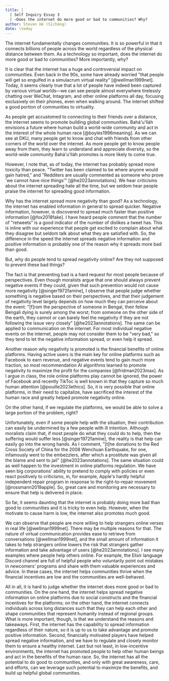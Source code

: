 ```yaml
---
title: |
  | Self Inquiry Essay 3
  | —Does the internet do more good or bad to communities? Why?
author: Steven Hé (Sīchàng)
date: \today
---
```


The internet fundamentally changes communities.
It is so powerful in that it connects billions of people across the world
regardless of the physical distance between them.
As a technology so important,
does the internet do more good or bad to communities?
More importantly, why?

It is clear that the internet has a huge and controversial impact on
communities.
Even back in the 90s, some have already worried
"that people will get so engulfed in a simulacrum virtual reality"
[@wellman1999net].
Today, it seems clearly true that a lot of people have indeed been captured by
various virtual worlds—we can see people almost everywhere tirelessly chatting
over WeChat, Intagram, and other online platforms all day,
focusing exclusively on their phones, even when walking around.
The internet shifted a good portion of communities to virtuality.

As people get accustomed to connecting to their friends over a distance,
the internet seems to promote building global communities.
Bahá'u'lláh envisions a future where human build a world-wide community and
act in the interest of the whole human race [@boyles1996meaning].
As we can see at DKU, many people get to know and chat with friends from other
corners of the world over the internet.
As more people get to know people away from them,
they learn to understand and appreciate diversity,
so the world-wide community Bahá'u'lláh promotes is more likely to come true.

However, I note that, as of today,
the internet has probably spread more toxicity than peace.
"Twitter has been claimed to be where anyone would gain hatred,"
and "Redditers are usually commented as someone who prove 'we cannot have nice
things'" [@he2023annotations].
We hear criticisms about the internet spreading hate all the time,
but we seldom hear people praise the internet for spreading good information.

Why has the internet spread more negativity than good?
As a technology, the internet has enabled information in general to spread
quicker.
Negative information, however,
is discovered to spread much faster than positive information [@fox2018fake].
I have heard people comment that the number of "retweets" is a good indicator
of the number of dislikes a tweet has.
This is inline with our experience that people get excited to complain about
what they disagree but seldom talk about what they are satisfied with.
So, the difference in the speed the internet spreads negative information and
positive information is probably one of the reason why it spreads more bad than
good.

But, why do people tend to spread negativity online?
Are they not supposed to prevent these bad things?

The fact is that preventing bad is a hard request for most people because
of perspectives.
Even though
moralists argue that one should always prevent negative events if they could,
given that such prevention would not cause more negativity [@singer1972famine],
I observe that people judge whether something is negative based on their
perspectives,
and that their judgement of negativity level largely depends on how much they
can perceive about the event:
"[f]rom the perspective of someone in Bengal,
their fellow Bengali dying is surely among the worst;
from someone on the other side of the earth,
they cannot or can barely feel the negativity if they are not following the
issue very closely" [@he2023annotations].
The same can be applied to communication on the internet.
For most individual negative events on the internet,
people may not consider them to be "very bad,"
so they tend to let the negative information spread, or even help it spread.

Another reason why negativity is promoted is the financial benefits of online
platforms.
Having active users is the main key for online platforms such as Facebook to
earn revenue, and negative events tend to gain much more traction,
so most recommendation AI algorithms learned to promote negativity to maximize
the profit for the companies [@fridman2023max].
As I argue in class, the role online platforms play cannot be ignored,
the power of Facebook and recently TikToc is well known in that they capture
so much human attention [@pouille2023ethics].
So, it is very possible that online platforms, in their need to capitalize,
have sacrificed the interest of the human race and
greatly helped promote negativity online.

On the other hand, if we regulate the platforms,
we would be able to solve a large portion of the problem, right?

Unfortunately, even if some people help with the situation,
their contribution can easily be undermined by a few people with ill intention.
Although moralists claim that, if most people do what they could do to help,
then the suffering would suffer less [@singer1972famine],
the reality is that help can easily go into the wrong hands.
As I comment, "[t]he donations to the Red Cross Society of China for the 2008
Wenchuan Earthquake, for one, infamously went to the embezzlers,
after which a prostitute was given all the blame and sent to jail"
[@he2023annotations].
The same situation could as well happen to the investment in online platforms
regulation.
We have seen big corporations' ability to pretend to comply with policies or
even react positively to criticisms, in, for example,
Apple's hardly helpful independent repair program in response to the
right-to-repair movement [@rossmann2019apple].
So, great care and monitoring are necessary to ensure that help is delivered
in place.

So far, it seems daunting that the internet is probably doing more bad than
good to communities and it is tricky to even help.
However, when the motivate to cause harm is low,
the internet also promotes much good.

We can observe that people are more willing to help strangers online
verses in real life [@wellman1999net].
There may be multiple reasons for that.
The nature of virtual communication provides ease to retrieve from
conversations [@wellman1999net],
and the small amount of information it takes to help strangers online lowers
the risk that strangers gather information and take advantage of users
[@he2023annotations].
I see many examples where people help others online.
For example, the Elixir language Discord channel are full of helpful people
who voluntarily point out mistakes in newcomers' programs and share with them
valuable experiences and advice.
In these cases, the internet helps communities thrive
when the financial incentives are low and the communities are well-behaved.

All in all, it is hard to judge whether the internet does more good or bad to
communities.
On the one hand, the internet helps spread negative information on online
platforms due to social constructs and the financial incentives for the
platforms;
on the other hand, the internet connects individuals across long distances
such that they can help each other and shape communities that represent humanity
instead of regional groups.
What is more important, though, is that we understand the reasons and takeaways.
First, the internet has the capability to spread information regardless of
their nature, so it is up to us to take advantage and promote
positive information.
Second, financially motivated players have helped spread negative information,
and we have to regulate and closely monitor them to ensure a healthy internet.
Last but not least, in low-incentive environments,
the internet has promoted people to help other
human beings and act in the benefits of the human race.
So, the internet has all the potential to do good to communities,
and only with great awareness, care, and efforts,
can we leverage such potential to maximize the benefits,
and build up helpful global communities.
